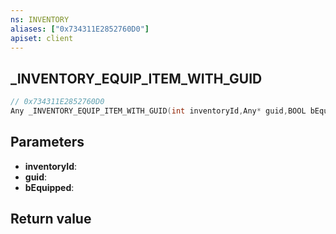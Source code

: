 ```yaml
---
ns: INVENTORY
aliases: ["0x734311E2852760D0"]
apiset: client
---
```

## _INVENTORY_EQUIP_ITEM_WITH_GUID

```c
// 0x734311E2852760D0
Any _INVENTORY_EQUIP_ITEM_WITH_GUID(int inventoryId,Any* guid,BOOL bEquipped);
```


## Parameters
* **inventoryId**:
* **guid**:
* **bEquipped**:

## Return value

